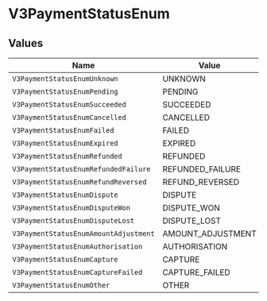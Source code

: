 # V3PaymentStatusEnum


## Values

| Name                                  | Value                                 |
| ------------------------------------- | ------------------------------------- |
| `V3PaymentStatusEnumUnknown`          | UNKNOWN                               |
| `V3PaymentStatusEnumPending`          | PENDING                               |
| `V3PaymentStatusEnumSucceeded`        | SUCCEEDED                             |
| `V3PaymentStatusEnumCancelled`        | CANCELLED                             |
| `V3PaymentStatusEnumFailed`           | FAILED                                |
| `V3PaymentStatusEnumExpired`          | EXPIRED                               |
| `V3PaymentStatusEnumRefunded`         | REFUNDED                              |
| `V3PaymentStatusEnumRefundedFailure`  | REFUNDED_FAILURE                      |
| `V3PaymentStatusEnumRefundReversed`   | REFUND_REVERSED                       |
| `V3PaymentStatusEnumDispute`          | DISPUTE                               |
| `V3PaymentStatusEnumDisputeWon`       | DISPUTE_WON                           |
| `V3PaymentStatusEnumDisputeLost`      | DISPUTE_LOST                          |
| `V3PaymentStatusEnumAmountAdjustment` | AMOUNT_ADJUSTMENT                     |
| `V3PaymentStatusEnumAuthorisation`    | AUTHORISATION                         |
| `V3PaymentStatusEnumCapture`          | CAPTURE                               |
| `V3PaymentStatusEnumCaptureFailed`    | CAPTURE_FAILED                        |
| `V3PaymentStatusEnumOther`            | OTHER                                 |